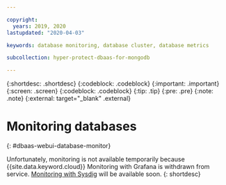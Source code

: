 ```yaml
---

copyright:
  years: 2019, 2020
lastupdated: "2020-04-03"

keywords: database monitoring, database cluster, database metrics

subcollection: hyper-protect-dbaas-for-mongodb

---
```


{:shortdesc: .shortdesc}
{:codeblock: .codeblock}
{:important: .important}
{:screen: .screen}
{:codeblock: .codeblock}
{:tip: .tip}
{:pre: .pre}
{:note: .note}
{:external: target="_blank" .external}

# Monitoring databases
{: #dbaas-webui-database-monitor}

Unfortunately, monitoring is not available temporarily because {{site.data.keyword.cloud}} Monitoring with Grafana is withdrawn from service. [Monitoring with Sysdig](/docs/Monitoring-with-Sysdig?topic=Sysdig-getting-started#getting-started) will be available soon.
{: shortdesc}

<!--After you enable database monitoring, you can view the database metrics in the Grafana dashboard.
{: shortdesc}

## Prerequisites
{: #webui-database-monitoring-byb}

1.  Be sure to have access to a Cloud Foundry organization and space in the same region as your service instance.
    For information about how to obtain such access, see [Adding orgs and spaces](https://cloud.ibm.com/docs/account?topic=account-orgsspacesusers){: external}.

2.  Make sure that all nodes of the database cluster are running.

## Enabling database monitoring
{: #webui-enable-database-monitoring}

In the {{site.data.keyword.cloud_notm}} {{site.data.keyword.ihsdbaas_mongodb_full}} dashboard, select **Monitoring** in the side navigation pane. Complete the following steps to enable monitoring if you haven't:

1. Click **Enable**.
2. In the **Enable Monitoring** window, select your organization and space, then click **Submit**.

In Step 2, if you see an error message about failing to enable monitoring for certain nodes, it means one or more of your nodes are not running (see the [**HELP**](/docs/hyper-protect-dbaas-for-mongodb?topic=hyper-protect-dbaas-for-mongodb-getting-help-and-support) section to troubleshoot). You can retry enabling monitoring for the nodes when they are running again.

## Viewing database metrics
{: #webui-view-database-metrics}

Click **View monitoring information in Grafana** on the **Monitoring** page.

To display the metrics in a new dashboard in Grafana, select the upper left Grafana icon, then select **Dashboards > New**. For more information, see [Configuring a metric query in Grafana](/docs/cloud-monitoring/retrieve-metrics?topic=cloud-monitoring-define_query).

It might take a while until your database cluster ID and node IDs are displayed, and you might have to reload the dashboard.


## Available metrics
{: #available-metrics}

The table describes all the available metrics for {{site.data.keyword.ihsdbaas_mongodb_full}}.

| Metric | Description|
|----------|-----------|
| `memory-percent-used` | How much percent of memory that your service instance is using. |
{: caption="Table 1. {{site.data.keyword.cloud_notm}} {{site.data.keyword.ihsdbaas_mongodb_full}} metrics" caption-side="top"}-->

